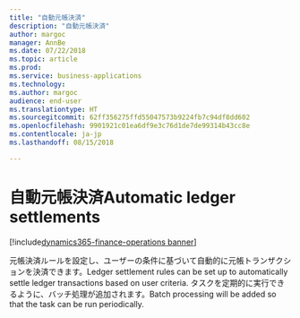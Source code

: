 ```yaml
---
title: "自動元帳決済"
description: "自動元帳決済"
author: margoc
manager: AnnBe
ms.date: 07/22/2018
ms.topic: article
ms.prod: 
ms.service: business-applications
ms.technology: 
ms.author: margoc
audience: end-user
ms.translationtype: HT
ms.sourcegitcommit: 62ff356275ffd55047573b9224fb7c94df8dd602
ms.openlocfilehash: 9901921c01ea6df9e3c76d1de7de99314b43cc8e
ms.contentlocale: ja-jp
ms.lasthandoff: 08/15/2018

---
```

#  <a name="automatic-ledger-settlements"></a><span data-ttu-id="f953d-103">自動元帳決済</span><span class="sxs-lookup"><span data-stu-id="f953d-103">Automatic ledger settlements</span></span>

[!include[dynamics365-finance-operations banner](../includes/dynamics365-finance-operations.md)]



<span data-ttu-id="f953d-104">元帳決済ルールを設定し、ユーザーの条件に基づいて自動的に元帳トランザクションを決済できます。</span><span class="sxs-lookup"><span data-stu-id="f953d-104">Ledger settlement rules can be set up to automatically settle ledger transactions based on user criteria.</span></span> <span data-ttu-id="f953d-105">タスクを定期的に実行できるように、バッチ処理が追加されます。</span><span class="sxs-lookup"><span data-stu-id="f953d-105">Batch processing will be added so that the task can be run periodically.</span></span>

